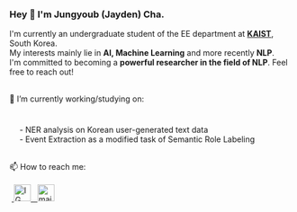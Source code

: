 ### Hey 👋 I'm Jungyoub (Jayden) Cha.

<p>

I'm currently an undergraduate student of the EE department at <strong><a href="https://www.kaist.ac.kr/en/">KAIST</a></strong>, South Korea. 
<br>My interests mainly lie in <strong>AI, Machine Learning</strong> and more recently <strong>NLP</strong>.
<br>I'm committed to becoming a <strong>powerful researcher in the field of NLP</strong>. Feel free to reach out! 
</p>

<br>
🔭 I’m currently working/studying on: 
	<p style="margin-bottom:1cm;">
  <p>
         &ensp;&ensp; - NER analysis on Korean user-generated text data
        <br> &ensp;&ensp; - Event Extraction as a modified task of Semantic Role Labeling
<br>
<br>
</p>
📫 How to reach me: <br><br>
    &nbsp;<a href="https://www.instagram.com/yubb3/">
         <img alt="IG" src="https://user-images.githubusercontent.com/97519387/195398291-11ab8bdc-01af-431d-8604-18329628e1b6.png"
         width=30" height="30"> &nbsp;
    <a href="mailto:jungyoub.cha@kaist.ac.kr">
         <img alt="mail" src="https://user-images.githubusercontent.com/97519387/195399316-09999440-e096-4ef5-a550-5120ae5b1c88.png"
         width=30" height="30">
<br>




<!--

**sunnyc98/sunnyc98** is a ✨ _special_ ✨ repository because its `README.md` (this file) appears on your GitHub profile.

Here are some ideas to get you started:


- 🔭 I’m currently working/studying on:
      - NER analysis on Korean user-generated text data
      - Event Extraction as a modified task of Semantic Role Labeling
- 📫 How to reach me: ...

- 😄 Pronouns: ...
- ⚡ Fun fact: ...
-->
